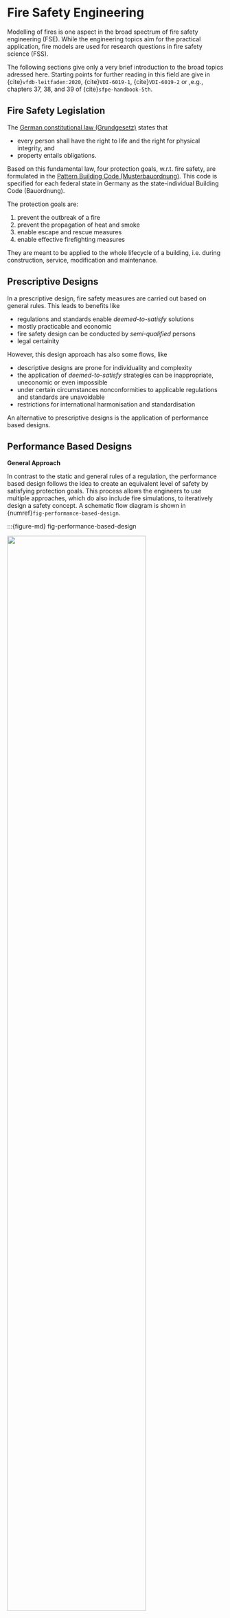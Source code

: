 # Fire Safety Engineering

Modelling of fires is one aspect in the broad spectrum of fire safety engineering (FSE). While the engineering topics aim for the practical application, fire models are used for research questions in fire safety science (FSS).

The following sections give only a very brief introduction to the broad topics adressed here. Starting points for further reading in this field are give in {cite}`vfdb-leitfaden:2020`, {cite}`VDI-6019-1`, {cite}`VDI-6019-2` or ,e.g., chapters 37, 38, and 39 of {cite}`sfpe-handbook-5th`.

## Fire Safety Legislation

The [German constitutional law (Grundgesetz)](https://en.wikipedia.org/wiki/Basic_Law_for_the_Federal_Republic_of_Germany) states that

* every person shall have the right to life and the right for physical integrity, and
* property entails obligations.

Based on this fundamental law, four protection goals, w.r.t. fire safety, are formulated in the  [Pattern Building Code (Musterbauordnung)](https://www.bauministerkonferenz.de/Dokumente/42323097.pdf). This code is specified for each federal state in Germany as the state-individual Building Code (Bauordnung). 

The protection goals are:
1. prevent the outbreak of a fire
1. prevent the propagation of heat and smoke
1. enable escape and rescue measures
1. enable effective firefighting measures

They are meant to be applied to the whole lifecycle of a building, i.e. during construction, service, modification and maintenance.

## Prescriptive Designs

In a prescriptive design, fire safety measures are carried out based on general rules. This leads to benefits like 

* regulations and standards enable *deemed-to-satisfy* solutions
* mostly practicable and economic
* fire safety design can be conducted by *semi-qualified* persons
* legal certainity

However, this design approach has also some flows, like

* descriptive designs are prone for individuality and complexity
* the application of *deemed-to-satisfy* strategies can be inappropriate, uneconomic or even impossible
* under certain circumstances nonconformities to applicable regulations and standards are unavoidable
* restrictions for international harmonisation and standardisation

An alternative to prescriptive designs is the application of performance based designs.

## Performance Based Designs

**General Approach**

In contrast to the static and general rules of a regulation, the performance based design follows the idea to create an equivalent level of safety by satisfying protection goals. This process allows the engineers to use multiple approaches, which do also include fire simulations, to iteratively design a safety concept. A schematic flow diagram is shown in {numref}`fig-performance-based-design`.

:::{figure-md} fig-performance-based-design

<img src="figs/performance_based_design.svg" width="80%">

Simplified flow diagram of a prescriptive and performance based design.  
:::

**Qualitative Analysis**

The protection goals have to be defined to fulfill in a wide range of conceivable scenarios. These definitions must consider:
* various structures
* different and variable uses
* occupants physics and behaviour

The scope of a qualitative analysis covers the following aspects:
* building concept
  * fundamental construction
  * building materials
  * fire and smoke sectioning
  * topology and separation of the escape routes
* concept of use 
  * fire loads
  * occupants
  * usage scenarios
* infrastructure 
  * technical systems
  * defensive fire protection measures
* fire scenarios
  * fire locations
  * possibilities for flame and smoke propagation
  
  
**Quantitative Analysis**

For a quantitatve analysis, models or empirical data is used for the evaluation of:
* fire scenarios and design fires
* fire effects, smoke propagation and exhausting
* building components and bearing structure
* assessment of technical and defensive measures
* life safety during fire exposure
* egress in case of emergency

## Fire Scenario

In order to evaluate an individual fire incident, an explicit fire scenario must be defined. In general it needs to consider:

* the location of the seat of fire
* the fire load 
* the fire development
* the ventilation conditions
* the impact of technical measures
* the influence of firefighting measures

In a fire scenario, the fire development – especially the rate at which it releases heat – must be specified. A common approach is to define a time-dependent heat release rate, $\mf HRR(t)$, which is based on a so called natural fire. A natural fire curve is an empirical approximation to real compartment fires, see {numref}`fig-natural-design-fire`, which can be represented in three phases:

1. **Growth**: After ignition, the fire increases the rate at which it releases heat until it reaches the flashover. In this phase the heat release rate follows a quadratic function, i.e.
  
    $$\mf HRR(t) = \alpha\cdot t^2\quad,$$
    where $\mf \alpha$ is the fire intensity coefficient.
1. **Fully developed**: After the flashover all material that is capable to burn is participating in the fire. During this phase the heat release rate reaches its maximal value $\mf HRR_{max}$ and stays constant, i.e. 
  
    $$\mf HRR(t) = HRR_{max}\quad.$$
1. **Decay**: When about 70% of the fire load is consumed, the decay phase starts. During that phase the heat release rate linearly decays and reaches a value of zero at time $\mf t_{end}$, i.e. 
  
    $$\mf \frac{HRR(t)}{dt} = const \quad.$$
    
    
:::{figure-md} fig-natural-design-fire

<img src="figs/natural_design_fire.svg" width="60%">

Heat release rate curve based on the natural fire approximation.
:::

Following tables presents selected values for the fire load and fire intensity coefficient, see {cite}`VDI-6019-1`. 


```{list-table} Fire intensity coefficients
:header-rows: 1
:name: tab-alpha
:widths: auto
:align: right

* - Fire development rate 
   - Fire intensity coefficient, <br>$\mf \alpha \ / \ kW/s^2$
* - slow
   - 0.0029
* - medium
   - 0.012
* - fast   
   - 0.047
* - very fast
   - 0.188
```


```{list-table} Specific maximal heat release rates
:header-rows: 1
:name: tab-hrr-max
:widths: auto
:align: right

* - Building or object 
   - Specific maximum heat release rate, <br> $\mf HRR_{max}'' \ / \ kW/m^2$
   - Fire development rate
* - offices
   - 300
   - medium
* - hotel rooms
   - 250
   - medium
* - sales areas
   - 500
   - fast
* - exhibitions, theatres, cinemas, stages
   - 500
   - fast
* - residence
   - 500
   - medium
* - museum
   - 300
   - slow
* - burning semi-trailer
   - 400
   - fast
* - wooden pallets <br> size: $\mf 1.2~m \times 1.2~m \times 0.14~m$,<br> humidity: 6% to 12%, <br> stacked / block storage, <br> height: $\mf 0.5~m$
   - 1250
   - medium up to fast
* - postbags, storage height $\mf 1.5~m$
   - 400
   - fast
```
